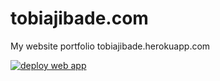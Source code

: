 # tobiajibade.com
My website portfolio
tobiajibade.herokuapp.com

[![deploy web app](https://github.com/biggaji/tobiajibade.com/actions/workflows/deploy.yml/badge.svg)](https://github.com/biggaji/tobiajibade.com/actions/workflows/deploy.yml)
